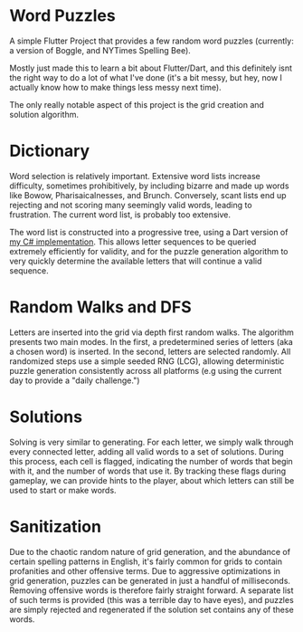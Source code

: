 # Word Puzzles

A simple Flutter Project that provides a few random word puzzles (currently: a version of Boggle, and NYTimes Spelling Bee).

Mostly just made this to learn a bit about Flutter/Dart, and this definitely isnt the right way to do a lot of what I've done (it's a bit messy, but hey, now I actually know how to make things less messy next time).

The only really notable aspect of this project is the grid creation and solution algorithm.

# Dictionary

Word selection is relatively important. Extensive word lists increase difficulty, sometimes prohibitively, by including bizarre and made up words like Bowow, Pharisaicalnesses, and Brunch. Conversely, scant lists end up rejecting and not scoring many seemingly valid words, leading to frustration. The current word list, is probably too extensive.

The word list is constructed into a progressive tree, using a Dart version of [my C# implementation](https://github.com/im-a-kookie/Find-a-Word). This allows letter sequences to be queried extremely efficiently for validity, and for the puzzle generation algorithm to very quickly determine the available letters that will continue a valid sequence.

# Random Walks and DFS

Letters are inserted into the grid via depth first random walks. The algorithm presents two main modes. In the first, a predetermined series of letters (aka a chosen word) is inserted. In the second, letters are selected randomly. All randomized steps use a simple seeded RNG (LCG), allowing deterministic puzzle generation consistently across all platforms (e.g using the current day to provide a "daily challenge.")
# Solutions

Solving is very similar to generating. For each letter, we simply walk through every connected letter, adding all valid words to a set of solutions. During this process, each cell is flagged, indicating the number of words that begin with it, and the number of words that use it. By tracking these flags during gameplay, we can provide hints to the player, about which letters can still be used to start or make words.

# Sanitization

Due to the chaotic random nature of grid generation, and the abundance of certain spelling patterns in English, it's fairly common for grids to contain profanities and other offensive terms. Due to aggressive optimizations in grid generation, puzzles can be generated in just a handful of milliseconds. Removing offensive words is therefore fairly straight forward. A separate list of such terms is provided (this was a terrible day to have eyes), and puzzles are simply rejected and regenerated if the solution set contains any of these words.

